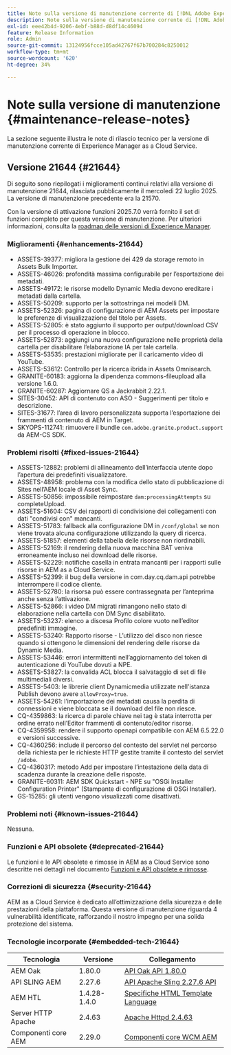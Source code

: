 ```yaml
---
title: Note sulla versione di manutenzione corrente di [!DNL Adobe Experience Manager]  as a Cloud Service.
description: Note sulla versione di manutenzione corrente di [!DNL Adobe Experience Manager]  as a Cloud Service.
exl-id: eee42b4d-9206-4ebf-b88d-d8df14c46094
feature: Release Information
role: Admin
source-git-commit: 13124956fcce105ad42767f67b700284c8250012
workflow-type: tm+mt
source-wordcount: '620'
ht-degree: 34%

---
```



# Note sulla versione di manutenzione {#maintenance-release-notes}

La sezione seguente illustra le note di rilascio tecnico per la versione di manutenzione corrente di Experience Manager as a Cloud Service.

## Versione 21644 {#21644}

Di seguito sono riepilogati i miglioramenti continui relativi alla versione di manutenzione 21644, rilasciata pubblicamente il mercoledì 22 luglio 2025. La versione di manutenzione precedente era la 21570.

Con la versione di attivazione funzioni 2025.7.0 verrà fornito il set di funzioni completo per questa versione di manutenzione. Per ulteriori informazioni, consulta la [roadmap delle versioni di Experience Manager](https://experienceleague.adobe.com/it/docs/experience-manager-release-information/aem-release-updates/update-releases-roadmap).

### Miglioramenti {#enhancements-21644}

* ASSETS-39377: migliora la gestione dei 429 da storage remoto in Assets Bulk Importer.
* ASSETS-46026: profondità massima configurabile per l’esportazione dei metadati.
* ASSETS-49172: le risorse modello Dynamic Media devono ereditare i metadati dalla cartella.
* ASSETS-50209: supporto per la sottostringa nei modelli DM.
* ASSETS-52326: pagina di configurazione di AEM Assets per impostare le preferenze di visualizzazione del titolo per Assets.
* ASSETS-52805: è stato aggiunto il supporto per output/download CSV per il processo di operazione in blocco.
* ASSETS-52873: aggiungi una nuova configurazione nelle proprietà della cartella per disabilitare l’elaborazione IA per tale cartella.
* ASSETS-53535: prestazioni migliorate per il caricamento video di YouTube.
* ASSETS-53612: Controllo per la ricerca ibrida in Assets Omnisearch.
* GRANITE-60183: aggiorna la dipendenza commons-fileupload alla versione 1.6.0.
* GRANITE-60287: Aggiornare QS a Jackrabbit 2.22.1.
* SITES-30452: API di contenuto con ASO - Suggerimenti per titolo e descrizione.
* SITES-31677: l’area di lavoro personalizzata supporta l’esportazione dei frammenti di contenuto di AEM in Target.
* SKYOPS-112741: rimuovere il bundle `com.adobe.granite.product.support` da AEM-CS SDK.

### Problemi risolti {#fixed-issues-21644}

* ASSETS-12882: problemi di allineamento dell’interfaccia utente dopo l’apertura dei predefiniti visualizzatore.
* ASSETS-48958: problema con la modifica dello stato di pubblicazione di Sites nell’AEM locale di Asset Sync.
* ASSETS-50856: impossibile reimpostare `dam:processingAttempts` su completeUpload.
* ASSETS-51604: CSV dei rapporti di condivisione dei collegamenti con dati &quot;condivisi con&quot; mancanti.
* ASSETS-51783: fallback alla configurazione DM in `/conf/global` se non viene trovata alcuna configurazione utilizzando la query di ricerca.
* ASSETS-51857: elementi della tabella delle risorse non riordinabili.
* ASSETS-52169: il rendering della nuova macchina BAT veniva erroneamente incluso nei download delle risorse.
* ASSETS-52229: notifiche casella in entrata mancanti per i rapporti sulle risorse in AEM as a Cloud Service.
* ASSETS-52399: il bug della versione in com.day.cq.dam.api potrebbe interrompere il codice cliente.
* ASSETS-52780: la risorsa può essere contrassegnata per l’anteprima anche senza l’attivazione.
* ASSETS-52866: i video DM migrati rimangono nello stato di elaborazione nella cartella con DM Sync disabilitato.
* ASSETS-53237: elenco a discesa Profilo colore vuoto nell’editor predefiniti immagine.
* ASSETS-53240: Rapporto risorse - L’utilizzo del disco non riesce quando si ottengono le dimensioni del rendering delle risorse da Dynamic Media.
* ASSETS-53446: errori intermittenti nell’aggiornamento del token di autenticazione di YouTube dovuti a NPE.
* ASSETS-53827: la convalida ACL blocca il salvataggio di set di file multimediali diversi.
* ASSETS-5403: le librerie client Dynamicmedia utilizzate nell&#39;istanza Publish devono avere `allowProxy=true`.
* ASSETS-54261: l’importazione dei metadati causa la perdita di connessioni e viene bloccata se il download del file non riesce.
* CQ-4359863: la ricerca di parole chiave nei tag è stata interrotta per ordine errato nell’Editor frammenti di contenuto/editor risorse.
* CQ-4359958: rendere il supporto openapi compatibile con AEM 6.5.22.0 e versioni successive.
* CQ-4360256: include il percorso del contesto del servlet nel percorso della richiesta per le richieste HTTP gestite tramite il contesto del servlet `/adobe`.
* CQ-4360317: metodo Add per impostare l’intestazione della data di scadenza durante la creazione delle risposte.
* GRANITE-60311: AEM SDK Quickstart - NPE su &quot;OSGi Installer Configuration Printer&quot; (Stampante di configurazione di OSGi Installer).
* GS-15285: gli utenti vengono visualizzati come disattivati.

### Problemi noti {#known-issues-21644}

Nessuna.

### Funzioni e API obsolete {#deprecated-21644}

Le funzioni e le API obsolete e rimosse in AEM as a Cloud Service sono descritte nei dettagli nel documento [Funzioni e API obsolete e rimosse](/help/release-notes/deprecated-removed-features.md).

### Correzioni di sicurezza {#security-21644}

AEM as a Cloud Service è dedicato all’ottimizzazione della sicurezza e delle prestazioni della piattaforma. Questa versione di manutenzione riguarda 4 vulnerabilità identificate, rafforzando il nostro impegno per una solida protezione del sistema.

### Tecnologie incorporate {#embedded-tech-21644}

| Tecnologia | Versione | Collegamento |
|---|---|---|
| AEM Oak | 1.80.0 | [API Oak API 1.80.0](https://www.javadoc.io/doc/org.apache.jackrabbit/oak-api/1.80.0/index.html) |
| API SLING AEM | 2.27.6 | [API Apache Sling 2.27.6 API](https://www.javadoc.io/doc/org.apache.sling/org.apache.sling.api/latest/index.html) |
| AEM HTL | 1.4.28-1.4.0 | [Specifiche HTML Template Language](https://github.com/adobe/htl-spec) |
| Server HTTP Apache | 2.4.63 | [Apache Httpd 2.4.63](https://github.com/apache/httpd/blob/2.4.63/CHANGES) |
| Componenti core AEM | 2.29.0 | [Componenti core WCM AEM](https://github.com/adobe/aem-core-wcm-components) |
